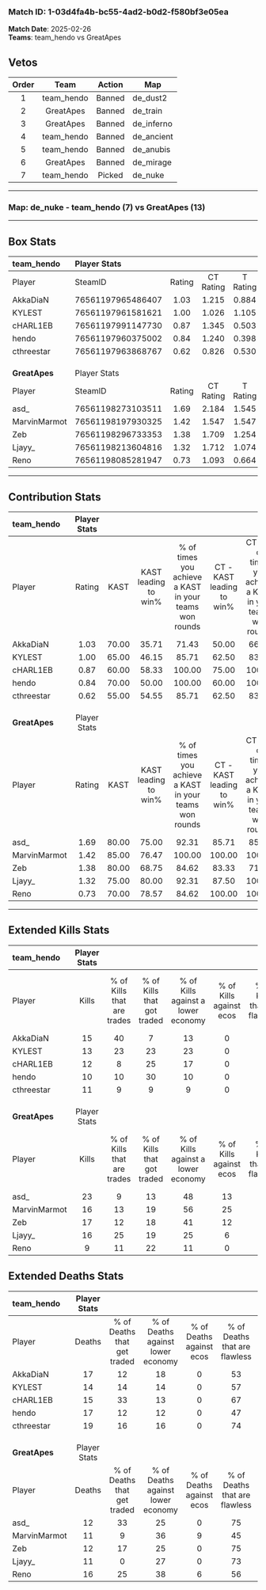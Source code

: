 ### Match ID: 1-03d4fa4b-bc55-4ad2-b0d2-f580bf3e05ea  
**Match Date**: 2025-02-26  
**Teams**: team_hendo vs GreatApes  

## Vetos  

| Order | Team | Action | Map |
| :---: | :--: | :----: | --- |
| 1 | team_hendo | Banned | de_dust2 |
| 2 | GreatApes | Banned | de_train |
| 3 | GreatApes | Banned | de_inferno |
| 4 | team_hendo | Banned | de_ancient |
| 5 | team_hendo | Banned | de_anubis |
| 6 | GreatApes | Banned | de_mirage |
| 7 | team_hendo | Picked | de_nuke |

---  

### **Map**: de_nuke - team_hendo (7) vs GreatApes (13)  
---  

## Box Stats  

| **team_hendo** | Player Stats      |        |           |          |       |       |       |         |        |      |     |
| :- | :- | :-: | :-: | :-: | :-: | :-: | :-: | :-: | :-: | :-: | :-: |
| Player         | SteamID           | Rating | CT Rating | T Rating | KAST  |  ADR  | Kills | Assists | Deaths | K/D  | HS% |
| AkkaDiaN       | 76561197965486407 |  1.03  |   1.215   |  0.884   | 70.00 | 75.1  |  15   |    4    |   17   | 0.88 | 46  |
| KYLEST         | 76561197961581621 |  1.00  |   1.026   |  1.105   | 65.00 | 76.4  |  13   |    7    |   14   | 0.93 | 69  |
| cHARL1EB       | 76561197991147730 |  0.87  |   1.345   |  0.503   | 60.00 | 70.4  |  12   |    6    |   15   | 0.80 | 58  |
| hendo          | 76561197960375002 |  0.84  |   1.240   |  0.398   | 70.00 | 80.5  |  10   |    6    |   17   | 0.59 | 50  |
| cthreestar     | 76561197963868767 |  0.62  |   0.826   |  0.530   | 55.00 | 56.5  |  11   |    2    |   19   | 0.58 | 54  |
|                |                   |        |           |          |       |       |       |         |        |      |     |
|                |                   |        |           |          |       |       |       |         |        |      |     |
|                |                   |        |           |          |       |       |       |         |        |      |     |
| **GreatApes**  | Player Stats      |        |           |          |       |       |       |         |        |      |     |
| Player         | SteamID           | Rating | CT Rating | T Rating | KAST  |  ADR  | Kills | Assists | Deaths | K/D  | HS% |
| asd_           | 76561198273103511 |  1.69  |   2.184   |  1.545   | 80.00 | 111.9 |  23   |    3    |   12   | 1.92 | 56  |
| MarvinMarmot   | 76561198197930325 |  1.42  |   1.547   |  1.547   | 85.00 | 96.1  |  16   |    7    |   11   | 1.45 | 50  |
| Zeb            | 76561198296733353 |  1.38  |   1.709   |  1.254   | 80.00 | 89.7  |  17   |    7    |   12   | 1.42 | 64  |
| Ljayy_         | 76561198213604816 |  1.32  |   1.712   |  1.074   | 75.00 | 91.2  |  16   |    4    |   11   | 1.45 | 37  |
| Reno           | 76561198085281947 |  0.73  |   1.093   |  0.664   | 70.00 | 56.0  |   9   |    3    |   16   | 0.56 | 22  |
---  

## Contribution Stats  

| **team_hendo** | Player Stats |       |                      |                                                        |                           |                                                             |                          |                                                            |
| :- | :-: | :-: | :-: | :-: | :-: | :-: | :-: | :-: |
| Player         |    Rating    | KAST  | KAST leading to win% | % of times you achieve a KAST in your teams won rounds | CT - KAST leading to win% | CT - % of times you achieve a KAST in your teams won rounds | T - KAST leading to win% | T - % of times you achieve a KAST in your teams won rounds |
| AkkaDiaN       |     1.03     | 70.00 |        35.71         |                         71.43                          |           50.00           |                            66.67                            |          16.67           |                           100.00                           |
| KYLEST         |     1.00     | 65.00 |        46.15         |                         85.71                          |           62.50           |                            83.33                            |          20.00           |                           100.00                           |
| cHARL1EB       |     0.87     | 60.00 |        58.33         |                         100.00                         |           75.00           |                           100.00                            |          25.00           |                           100.00                           |
| hendo          |     0.84     | 70.00 |        50.00         |                         100.00                         |           60.00           |                           100.00                            |          25.00           |                           100.00                           |
| cthreestar     |     0.62     | 55.00 |        54.55         |                         85.71                          |           62.50           |                            83.33                            |          33.33           |                           100.00                           |
|                |              |       |                      |                                                        |                           |                                                             |                          |                                                            |
|                |              |       |                      |                                                        |                           |                                                             |                          |                                                            |
|                |              |       |                      |                                                        |                           |                                                             |                          |                                                            |
| **GreatApes**  | Player Stats |       |                      |                                                        |                           |                                                             |                          |                                                            |
| Player         |    Rating    | KAST  | KAST leading to win% | % of times you achieve a KAST in your teams won rounds | CT - KAST leading to win% | CT - % of times you achieve a KAST in your teams won rounds | T - KAST leading to win% | T - % of times you achieve a KAST in your teams won rounds |
| asd_           |     1.69     | 80.00 |        75.00         |                         92.31                          |           85.71           |                            85.71                            |          66.67           |                           100.00                           |
| MarvinMarmot   |     1.42     | 85.00 |        76.47         |                         100.00                         |          100.00           |                           100.00                            |          60.00           |                           100.00                           |
| Zeb            |     1.38     | 80.00 |        68.75         |                         84.62                          |           83.33           |                            71.43                            |          60.00           |                           100.00                           |
| Ljayy_         |     1.32     | 75.00 |        80.00         |                         92.31                          |           87.50           |                           100.00                            |          71.43           |                           83.33                            |
| Reno           |     0.73     | 70.00 |        78.57         |                         84.62                          |          100.00           |                           100.00                            |          57.14           |                           66.67                            |
---  

## Extended Kills Stats  

| **team_hendo** | Player Stats |                            |                            |                                    |                         |                              |                                 |                                       |                    |           |
| :- | :-: | :-: | :-: | :-: | :-: | :-: | :-: | :-: | :-: | :-: |
| Player         |    Kills     | % of Kills that are trades | % of Kills that got traded | % of Kills against a lower economy | % of Kills against ecos | % of Kills that are flawless | % of Kills that are close duels | % of Kills that are assisted by flash | Pistol Round Kills | AWP Kills |
| AkkaDiaN       |      15      |             40             |             7              |                 13                 |            0            |              60              |               13                |                   7                   |         0          |     3     |
| KYLEST         |      13      |             23             |             23             |                 23                 |            0            |              69              |                0                |                   0                   |         0          |     3     |
| cHARL1EB       |      12      |             8              |             25             |                 17                 |            0            |              58              |               17                |                   0                   |         0          |     1     |
| hendo          |      10      |             10             |             30             |                 10                 |            0            |              70              |                0                |                   0                   |         0          |     0     |
| cthreestar     |      11      |             9              |             9              |                 9                  |            0            |              64              |                9                |                   9                   |         6          |     2     |
|                |              |                            |                            |                                    |                         |                              |                                 |                                       |                    |           |
|                |              |                            |                            |                                    |                         |                              |                                 |                                       |                    |           |
|                |              |                            |                            |                                    |                         |                              |                                 |                                       |                    |           |
| **GreatApes**  | Player Stats |                            |                            |                                    |                         |                              |                                 |                                       |                    |           |
| Player         |    Kills     | % of Kills that are trades | % of Kills that got traded | % of Kills against a lower economy | % of Kills against ecos | % of Kills that are flawless | % of Kills that are close duels | % of Kills that are assisted by flash | Pistol Round Kills | AWP Kills |
| asd_           |      23      |             9              |             13             |                 48                 |           13            |              65              |                9                |                   9                   |         0          |     6     |
| MarvinMarmot   |      16      |             13             |             19             |                 56                 |           25            |              81              |               13                |                   0                   |         6          |     0     |
| Zeb            |      17      |             12             |             18             |                 41                 |           12            |              53              |                0                |                   0                   |         0          |     1     |
| Ljayy_         |      16      |             25             |             19             |                 25                 |            6            |              69              |                6                |                   0                   |         0          |     1     |
| Reno           |      9       |             11             |             22             |                 11                 |            0            |              22              |                0                |                  22                   |         0          |     1     |
## Extended Deaths Stats  

| **team_hendo** | Player Stats |                             |                                   |                          |                               |                            |                           |               |
| :- | :-: | :-: | :-: | :-: | :-: | :-: | :-: | :-: |
| Player         |    Deaths    | % of Deaths that get traded | % of Deaths against lower economy | % of Deaths against ecos | % of Deaths that are flawless | % of Deaths that are close | % of Deaths while blinded | Deaths to AWP |
| AkkaDiaN       |      17      |             12              |                18                 |            0             |              53               |             0              |             6             |       2       |
| KYLEST         |      14      |             14              |                14                 |            0             |              57               |             7              |             7             |       1       |
| cHARL1EB       |      15      |             33              |                13                 |            0             |              67               |             0              |             7             |       1       |
| hendo          |      17      |             12              |                12                 |            0             |              47               |             24             |             6             |       0       |
| cthreestar     |      19      |             16              |                16                 |            0             |              74               |             0              |             0             |       1       |
|                |              |                             |                                   |                          |                               |                            |                           |               |
|                |              |                             |                                   |                          |                               |                            |                           |               |
|                |              |                             |                                   |                          |                               |                            |                           |               |
| **GreatApes**  | Player Stats |                             |                                   |                          |                               |                            |                           |               |
| Player         |    Deaths    | % of Deaths that get traded | % of Deaths against lower economy | % of Deaths against ecos | % of Deaths that are flawless | % of Deaths that are close | % of Deaths while blinded | Deaths to AWP |
| asd_           |      12      |             33              |                25                 |            0             |              75               |             0              |             8             |       2       |
| MarvinMarmot   |      11      |              9              |                36                 |            9             |              45               |             18             |             0             |       1       |
| Zeb            |      12      |             17              |                25                 |            0             |              75               |             0              |             0             |       1       |
| Ljayy_         |      11      |              0              |                27                 |            0             |              73               |             9              |             0             |       1       |
| Reno           |      16      |             25              |                38                 |            6             |              56               |             13             |             6             |       2       |
